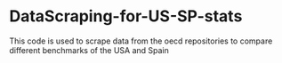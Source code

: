 # DataScraping-for-US-SP-stats
This code is used to scrape data from the oecd repositories to compare different benchmarks of the USA and Spain
